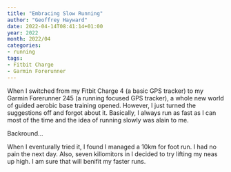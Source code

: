 ```yaml
---
title: "Embracing Slow Running"
author: "Geoffrey Hayward"
date: 2022-04-14T08:41:14+01:00
year: 2022
month: 2022/04
categories:
- running
tags:
- Fitbit Charge
- Garmin Forerunner
---
```


When I switched from my Fitbit Charge 4 (a basic GPS tracker) to my Garmin Forerunner 245 (a running focused GPS tracker), 
a whole new world of guided aerobic base training opened. However, I just turned the suggestions off and forgot about it. 
Basically, I always run as fast as I can most of the time and the idea of running slowly was alain to me. 

Backround...


When I eventurally tried it, I found I managed a 10km for foot run. I had no pain the next day. Also, seven killomitors in
I decided to try lifting my neas up high. I am sure that will benifit my faster runs. 

